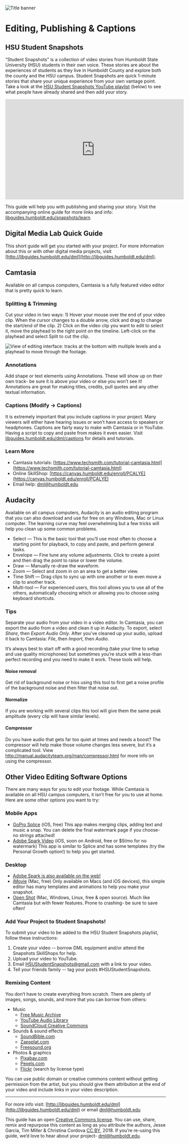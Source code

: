 ![Title banner](assets/images/banner.png)

# Editing, Publishing &amp; Captions

## HSU Student Snapshots
“Student Snapshots” is a collection of video stories from Humboldt State University (HSU) students in their own voice. These stories are about the experiences of students as they live in Humboldt County and explore both the county and the HSU campus. Student Snapshots are quick 1-minute stories that share your unique experience from your own vantage point. Take a look at the [HSU Student Snapshots YouTube playlist](https://www.youtube.com/playlist?list=PLe7DUUoET6mUN1jP4pO6uKW9uyubSkQhC) (below) to see what people have already shared and then add your story.

<iframe width="560" height="315" src="https://www.youtube-nocookie.com/embed/V0VFkAwyfTU?rel=0" frameborder="0" allow="autoplay; encrypted-media" allowfullscreen></iframe>


This guide will help you with publishing and sharing your story. Visit the accompanying online guide for more links and info: [libguides.humboldt.edu/snapshots/learn](libguides.humboldt.edu/snapshots/learn).

## Digital Media Lab Quick Guide
This short guide will get you started with your project. For more information about this or with other digital media projects, visit [http://libguides.humboldt.edu/dml](http://libguides.humboldt.edu/dml).


## Camtasia
Available on all campus computers, Camtasia is a fully featured video editor that is pretty quick to learn. 

### Splitting & Trimming
Cut your video in two ways: 1) Hover your mouse over the end of your video clip. When the cursor changes to a double arrow, click and drag to change the start/end of the clip. 2) Click on the video clip you want to edit to select it, move the playhead to the right point on the timeline. Left-click on the playhead and select Split to cut the clip. 

![View of editing interface: tracks at the bottom with multiple levels and a playhead to move through the footage.](assets/images/screenshot.png)

### Annotations
Add shape or text elements using Annotations. These will show up on their own track- be sure it is above your video or else you won’t see it! Annotations are great for making titles, credits, pull quotes and any other textual information.

### Captions (Modify -> Captions)
It is extremely important that you include captions in your project. Many viewers will either have hearing issues or won’t have access to speakers or headphones. Captions are fairly easy to make with Camtasia or in YouTube. Having a script to copy and paste from makes it even easier. Visit [libguides.humboldt.edu/dml/captions](libguides.humboldt.edu/dml/captions) for details and tutorials. 

### Learn More
+ Camtasia tutorials: [https://www.techsmith.com/tutorial-camtasia.html](https://www.techsmith.com/tutorial-camtasia.html)
+ Online SkillShop: [https://canvas.humboldt.edu/enroll/PCALYE](https://canvas.humboldt.edu/enroll/PCALYE)
+ Email help: dml@humboldt.edu


## Audacity
Available on all campus computers, Audacity is an audio editing program that you can also download and use for free on any Windows, Mac or Linux computer. The learning curve may feel overwhelming but a few tricks will help you clean up some common problems.

+ Select — This is the basic tool that you’ll use most often to choose a starting point for playback, to copy and paste, and perform general tasks.
+ Envelope — Fine tune any volume adjustments. Click to create a point and then drag the point to raise or lower the volume. 
+ Draw — Manually re-draw the waveform.
+ Zoom — Select and zoom in on an area to get a better view.
+ Time Shift — Drag clips to sync up with one another or to even move a clip to another track.
+ Multi-tool — For experienced users, this tool allows you to use all of the others, automatically choosing which or allowing you to choose using keyboard shortcuts.

### Tips
Separate your audio from your video in a video editor. In Camtasia, you can export the audio from a video and clean it up in Audacity. To export, select _Share_, then _Export Audio Only_. After you've cleaned up your audio, upload it back to Camtasia: _File_, then _Import_, then _Audio_.

It’s always best to start off with a good recording (take your time to setup and use quality microphones) but sometimes you’re stuck with a less-than perfect recording and you need to make it work. These tools will help.

#### Noise removal
Get rid of background noise or hiss using this tool to first get a noise profile of the background noise and then filter that noise out. 
#### Normalize 
If you are working with several clips this tool will give them the same peak amplitude (every clip will have similar levels). 
#### Compressor 
Do you have audio that gets far too quiet at times and needs a boost? The compressor will help make those volume changes less severe, but it’s a complicated tool. View http://manual.audacityteam.org/man/compressor.html for more info on using the compressor.


## Other Video Editing Software Options
There are many ways for you to edit your footage. While Camtasia is available on all HSU campus computers, it isn’t free for you to use at home. Here are some other options you want to try: 

### Mobile Apps
+ [GoPro Splice](http://spliceapp.com/) (iOS, free) This app makes merging clips, adding text and music a snap. You can delete the final watermark page if you choose- no strings attached!
+ [Adobe Spark Video](https://itunes.apple.com/story/id1272824614) (iOS, soon on Android, free or $9/mo for no watermark) This app is similar to Splice and has some templates (try the Personal Growth option!) to help you get started. 

### Desktop
+ [Adobe Spark is also available on the web!](https://spark.adobe.com/home/)
+ [iMovie](https://www.apple.com/imovie/) (Mac, free) Only available on Macs (and iOS devices), this simple editor has many templates and animations to help you make your snapshot.
+ [Open Shot](https://www.openshot.org/) (Mac, Windows, Linux, free & open source). Much like Camtasia but with fewer features. Prone to crashing- be sure to save often!

### Add Your Project to Student Snapshots!
To submit your video to be added to the HSU Student Snapshots playlist, follow these instructions: 
1. Create your video -- borrow DML equipment and/or attend the Snapshots SkillShops for help. 
2. Upload your video to YouTube. 
3. Email HSUStudentSnapshots@gmail.com with a link to your video. 
4. Tell your friends  family -- tag your posts #HSUStudentSnapshots.

### Remixing Content
You don’t have to create everything from scratch. There are plenty of images, songs, sounds, and more that you can borrow from others:
+ Music
    + [Free Music Archive](http://freemusicarchive.org/)
    + [YouTube Audio Library](https://www.youtube.com/audiolibrary/music)
    + [SoundCloud Creative Commons](https://soundcloud.com/wearecc)
+ Sounds & sound effects
    + [SoundBible.com](http://soundbible.com/)
    + [Zapsplat.com](http://zapsplat.com/)
    + [Freesound.org](https://freesound.org/)
+ Photos & graphics
    + [Pixabay.com](https://pixabay.com/)
    + [Pexels.com](https://www.pexels.com/)
    + [Flickr](https://www.flickr.com/) (search by license type)

You can use public domain or creative commons content without getting permission from the artist, but you should give them attribution at the end of your video and include links in your video description.


---
For more info visit: [http://libguides.humboldt.edu/dml](http://libguides.humboldt.edu/dml) or email dml@humboldt.edu

This guide has an open [Creative Commons license](https://creativecommons.org/share-your-work/licensing-types-examples/). You can use, share, remix and repurpose this content as long as you attribute the authors, Jesse Garcia, Tim Miller &amp; Christina Cordova [CC BY](https://creativecommons.org/licenses/by/4.0/), 2018. If you’re re-using this guide, we’d love to hear about your project- dml@humboldt.edu.
